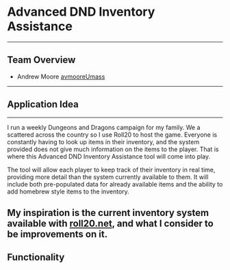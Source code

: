 # Advanced DND Inventory Assistance
---
## Team Overview
- Andrew Moore [avmooreUmass](https://github.com/avmooreUmass)
---
## Application Idea
---
I run a weekly Dungeons and Dragons campaign for my family.  We a scattered across the country so I use Roll20 to host
the game.  Everyone is constantly having to look up items in their inventory, and the system provided does not give much
information on the items to the player.  That is where this Advanced DND Inventory Assistance tool will come into play.

The tool will allow each player to keep track of their inventory in real time, providing more detail than the system 
currently available to them.  It will include both pre-populated data for already available items and the ability to 
add homebrew style items to the inventory.  

My inspiration is the current inventory system available with [roll20.net](http://www.roll20.net), and what I consider
to be improvements on it.
---
## Functionality
